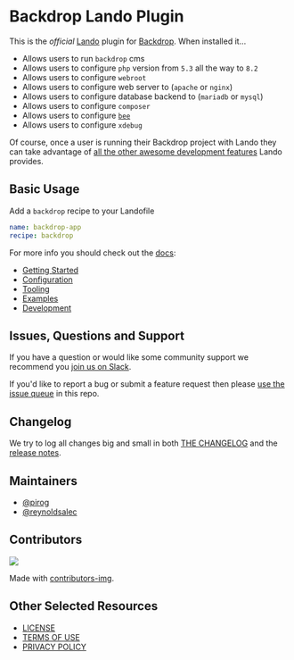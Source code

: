 # Backdrop Lando Plugin

This is the _official_ [Lando](https://lando.dev) plugin for [Backdrop](https://backdropcms.org/). When installed it...

* Allows users to run `backdrop` cms
* Allows users to configure `php` version from `5.3` all the way to `8.2`
* Allows users to configure `webroot`
* Allows users to configure web server to (`apache` or `nginx`)
* Allows users to configure database backend to (`mariadb` or `mysql`)
* Allows users to configure `composer`
* Allows users to configure [`bee`](https://github.com/backdrop-contrib/bee)
* Allows users to configure `xdebug`

Of course, once a user is running their Backdrop project with Lando they can take advantage of [all the other awesome development features](https://docs.lando.dev) Lando provides.

## Basic Usage

Add a `backdrop` recipe to your Landofile

```yaml
name: backdrop-app
recipe: backdrop
```

For more info you should check out the [docs](https://docs.lando.dev/backdrop):

* [Getting Started](https://docs.lando.dev/backdrop/)
* [Configuration](https://docs.lando.dev/backdrop/config.html)
* [Tooling](https://docs.lando.dev/backdrop/tooling.html)
* [Examples](https://github.com/lando/backdrop/tree/main/examples)
* [Development](https://docs.lando.dev/backdrop/development.html)

## Issues, Questions and Support

If you have a question or would like some community support we recommend you [join us on Slack](https://launchpass.com/devwithlando).

If you'd like to report a bug or submit a feature request then please [use the issue queue](https://github.com/lando/backdrop/issues/new/choose) in this repo.

## Changelog

We try to log all changes big and small in both [THE CHANGELOG](https://github.com/lando/backdrop/blob/main/CHANGELOG.md) and the [release notes](https://github.com/lando/backdrop/releases).


## Maintainers

* [@pirog](https://github.com/pirog)
* [@reynoldsalec](https://github.com/reynoldsalec)

## Contributors

<a href="https://github.com/lando/backdrop/graphs/contributors">
  <img src="https://contrib.rocks/image?repo=lando/backdrop" />
</a>

Made with [contributors-img](https://contrib.rocks).

## Other Selected Resources

* [LICENSE](/LICENSE)
* [TERMS OF USE](https://docs.lando.dev/terms)
* [PRIVACY POLICY](https://docs.lando.dev/privacy)

